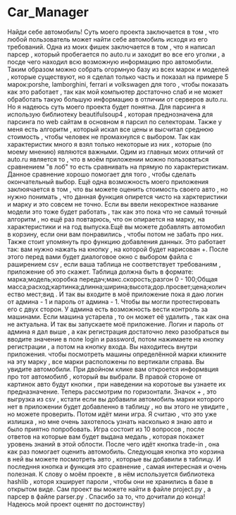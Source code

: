 # Car_Manager
Найди себе автомобиль!
Суть моего проекта заключается в том , что любой пользователь может найти себе автомобиль исходя из его требований.
Одна из моих фишек заключается в том , что я написал парсер , который пробегается по auto.ru и заходит во все его уголки , а посде чего находил всю возможную информацию про автомобили.
Таким образом можно собрать огормную базу из всех марок и моделей , которые существуют, но я сделал только часть и показал на примере 5 марок:porshe, lamborghini, ferrari и volkswagen для того , чтобы показать как это работает , так как мой компьютер достаточно слаб и не может обработать такую большую информацию в отличии от серверов auto.ru.
Но я надеюсь суть моего проекта будет понятна. Для парсинга я использую библиотеку beautifulsoup4 , которая преднозначена для парсинга по web сайтам в основном я парсил по селекторам. Также у меня есть алгоритм , который искал все цены и высчитал среднюю стоимость , чтобы человек не промахнулся с выбором.
Так как характеристик много я взял только некоторые из них , которые (по моему мнению) являются важными. Одим из главных моих отличий от auto.ru является то , что в моём приложении можно пользоваться сравнением "в лоб" то есть сравнивать на прямую по характеристикам.
Данное сравнение хорошо помогает для того , чтобы сделать окончательный выбор.
Ещё одна возможность моего приложения заклюячается в том , что вы можете оценить стоимость своего авто , но нужно понимать , что данная функция опирется чисто на харктеристики и марку и это совсем не точно. Если вы ввели некоректное название модели это тоже будет работать , так как это пока что не самый точный алгоритм , но ещё раз повтарюсь, что он опирается на марку, на характеристики и на год выпуска.Ещё вы можете добавлять автомобил в корзину, если они вам понравились , чтобы потом не забать про них.
Также стоит упомянуть про функцию добавления данных. Это работает так: вам нужно нажать на кнопку , на которой будет нарисован +. После этого перед вами будет диалоговое окно с выбором файла с раширением csv , если ваша таблица не соответствует требованиям , приложение об это скажет. Таблица должна быть в формате: марка;модель;коробка передач;макс.скорость;разгон 0 - 100;Общая масса;расход;картинка;длинна;ширина;высота;дор.просвет;цена;количество мест;вид . И так вы входите в моё приложение пока я даю логин от админа - 1 и пароль от админа - 1. Чтобы вы могли протестировать его с двух сторон. У админа есть возможность вести контроль за машинами. Если машина устарела , то он может её удалить , так как она не актуальна.
И так вы запускаете моё приложение. Логин и пароль от админа я дал выше , а как регистрация достаточно леко разобраться вы вводите значение в поле login и password, потом нажимаете на кнопку регистрации , а потом на кнопку входа.
Вы находитесь внутри приложения. чтобы посмотреть машины определённой марки кликните на эту марку , все марки расположены по вертикали справа. Вы увидите автомобили. При двойном клике вам откроется информвция про тот автомобилб , который вы выбрали. В правой стороне от картинок авто будут кнопки , при наведении на коротоые вы узнаете их предназначение.
Теперь рассмотрим по горизонтали. Значок + , это выгрузка из csv , кстати если вы добавили автомобиль марки которого нет в приложении будет добавленно в таблицу , но вы этого не увидите , но можете проверить. Потом идёт мини игра. Я считаю , что это уже излишка , но мне очень захотелось узнать насколько я знаю авто и было приятно попробовать. Игра состоит из 10 вопросов , после ответов на которые вам будет выдана медаль , которая покажет уровень знаний в этой облости.
После чего идёт кнопка trade-in , она как раз помогает оценить автомобиль. Следующая кнопка это корзина в ней вы можете посмотреть авто , которые вы добавили в таблицу. И последння кнопка и функция это сравнение , самая интересная и очень полезная.
К слову о моём проекте , в нём используется библиотека hashlib , которя хэширует пароли , чтобы они не хранились в базе в открытом виде.
Сам проект вы можете найти в файле project.py , а парсер в файле parser.py .
Спасибо за то, что дочитали до конца! Надеюсь мой проект оценят по достоинству) 
